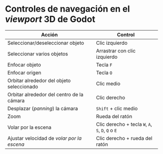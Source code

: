 # Controles de navegación en el _viewport_ 3D de Godot

| Acción                                     | Control                                            |
|--------------------------------------------|----------------------------------------------------|
| Seleccionar/deseleccionar objeto           | Clic izquierdo                                     |
| Seleccionar varios objetos                 | Arrastrar con clic izquierdo                       |
| Enfocar objeto                             | Tecla `F`                                          |
| Enfocar origen                             | Tecla `O`                                          |
| Orbitar alrededor del objeto seleccionado  | Clic medio                                         |
| Orbitar alrededor del centro de la cámara  | Clic derecho                                       |
| Desplazar (_panning_) la cámara            | `Shift` + clic medio                               |
| Zoom                                       | Rueda del ratón                                    |
| Volar por la escena                        | Clic derecho + tecla `W`, `A`, `S`, `D`, `Q` o `E` |
| Ajustar velocidad de _volar por la escena_ | Clic derecho + rueda del ratón                     |

